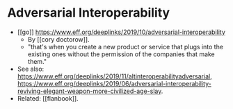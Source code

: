 # Adversarial Interoperability

- [[go]] https://www.eff.org/deeplinks/2019/10/adversarial-interoperability
  - By [[cory doctorow]].
  - "that's when you create a new product or service that plugs into the existing ones without the permission of the companies that make them."
- See also: https://www.eff.org/deeplinks/2019/11/altinteroperabilityadversarial, https://www.eff.org/deeplinks/2019/06/adversarial-interoperability-reviving-elegant-weapon-more-civilized-age-slay.
- Related: [[flanbook]].

